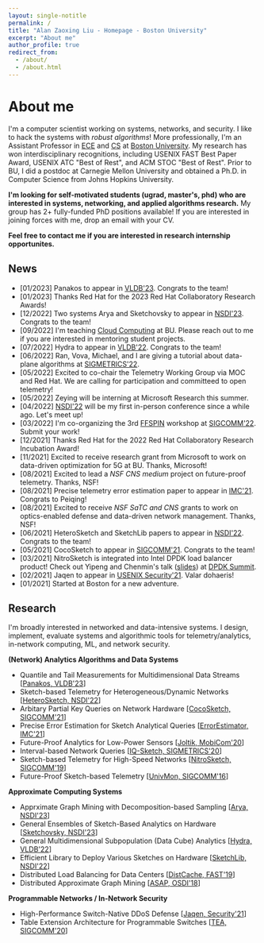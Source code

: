 ```yaml
---
layout: single-notitle
permalink: /
title: "Alan Zaoxing Liu - Homepage - Boston University"
excerpt: "About me"
author_profile: true
redirect_from: 
  - /about/
  - /about.html
---
```

About me
======
I'm a computer scientist working on systems, networks, and security. I like to hack the systems with *robust algorithms*! More professionally, I'm an Assistant Professor in [ECE](https://www.bu.edu/eng/departments/ece/) and [CS](https://www.bu.edu/cs/) at [Boston University](https://www.bu.edu/). My research has won interdisciplinary recognitions, including USENIX FAST Best Paper Award, USENIX ATC "Best of Rest", and ACM STOC "Best of Rest". Prior to BU, I did a postdoc at Carnegie Mellon University and obtained a Ph.D. in Computer Science from Johns Hopkins University.

**I'm looking for self-motivated students (ugrad, master's, phd) who are interested in systems, networking, and applied algorithms research.** My group has 2+ fully-funded PhD positions available! If you are interested in joining forces with me, drop an email with your CV.

**Feel free to contact me if you are interested in research internship opportunites.**


News
------
* [01/2023]  Panakos to appear in [VLDB'23](https://vldb.org/2023/). Congrats to the team!
* [01/2023]  Thanks Red Hat for the 2023 Red Hat Collaboratory Research Awards!   
* [12/2022]  Two systems Arya and Sketchovsky to appear in [NSDI'23](https://www.usenix.org/conference/nsdi23). Congrats to the team! 
* [09/2022]  I'm teaching [Cloud Computing](/teaching/2022-fall-cloud) at BU. Please reach out to me if you are interested in mentoring student projects.
* [07/2022]  Hydra to appear in [VLDB'22](https://vldb.org/2022/). Congrats to the team!
* [06/2022]  Ran, Vova, Michael, and I are giving a tutorial about data-plane algorithms at [SIGMETRICS'22](https://www.sigmetrics.org/sigmetrics2022/tutorials.html).
* [05/2022]  Excited to co-chair the Telemetry Working Group via MOC and Red Hat. We are calling for participation and committeed to open telemetry!  
* [05/2022]  Zeying will be interning at Microsoft Research this summer.  
* [04/2022]  [NSDI'22](https://www.usenix.org/conference/nsdi22) will be my first in-person conference since a while ago. Let's meet up!  
* [03/2022]  I'm co-organizing the 3rd [FFSPIN](https://conferences.sigcomm.org/sigcomm/2022/workshop-ffspin.html) workshop at [SIGCOMM'22](https://conferences.sigcomm.org/sigcomm/2022/). Submit your work!  
* [12/2021]  Thanks Red Hat for the 2022 Red Hat Collaboratory Research Incubation Award!  
* [11/2021]  Excited to receive research grant from Microsoft to work on data-driven optimization for 5G at BU. Thanks, Microsoft!  
* [08/2021]  Excited to lead a *NSF CNS medium* project on future-proof telemetry. Thanks, NSF!  
* [08/2021]  Precise telemetry error estimation paper to appear in [IMC'21](https://conferences.sigcomm.org/imc/2021/). Congrats to Peiqing!  
* [08/2021]  Excited to receive *NSF SaTC and CNS* grants to work on optics-enabled defense and data-driven network management. Thanks, NSF!
* [06/2021]  HeteroSketch and SketchLib papers to appear in [NSDI'22](https://www.usenix.org/conference/nsdi22). Congrats to the team!  
* [05/2021]  CocoSketch to appear in [SIGCOMM'21](https://conferences.sigcomm.org/sigcomm/2021/). Congrats to the team!  
* [03/2021]  NitroSketch is integrated into Intel DPDK load balancer product! Check out Yipeng and Chenmin's talk ([slides](https://static.sched.com/hosted_files/dpdksummitapac2021/35/Handling%20Elephant%20Flow%20on%20a%20DPDK-Based%20Load%20Balancer.pdf)) at [DPDK Summit](https://sched.co/hdLm).  
* [02/2021]  Jaqen to appear in [USENIX Security'21](https://www.usenix.org/conference/usenixsecurity21). Valar dohaeris!
* [01/2021]  Started at Boston for a new adventure.



Research
------
I'm broadly interested in networked and data-intensive systems. I design, implement, evaluate systems and algorithmic tools for telemetry/analytics, in-network computing, ML, and network security.

**(Network) Analytics Algorithms and Data Systems**
- Quantile and Tail Measurements for Multidimensional Data Streams [[Panakos, VLDB'23]()]
- Sketch-based Telemetry for Heterogeneous/Dynamic Networks [[HeteroSketch, NSDI'22](/papers/2022/NSDI2022_HeteroSketch.pdf)]
- Arbitary Partial Key Queries on Network Hardware [[CocoSketch, SIGCOMM'21](/papers/2021/SIGCOMM21-CocoSketch.pdf)]
- Precise Error Estimation for Sketch Analytical Queries [[ErrorEstimator, IMC'21](/papers/2021/IMC21_ErrorEstimation.pdf)]
- Future-Proof Analytics for Low-Power Sensors [[Joltik, MobiCom'20](/papers/2020/MobiCom20_Joltik.pdf)]
- Interval-based Network Queries [[IQ-Sketch, SIGMETRICS'20](/papers/2020/SIGMETRICS20_Interval_Query.pdf)]
- Sketch-based Telemetry for High-Speed Networks [[NitroSketch, SIGCOMM'19](/papers/2019/SIGCOMM19_NitroSketch.pdf)]
- Future-Proof Sketch-based Telemetry [[UnivMon, SIGCOMM'16](/papers/2016/SIGCOMM16_UnivMon.pdf)]

**Approximate Computing Systems**
- Apprximate Graph Mining with Decomposition-based Sampling [[Arya, NSDI'23]()]
- General Ensembles of Sketch-Based Analytics on Hardware [[Sketchovsky, NSDI'23]()]
- General Multidimensional Subpopulation (Data Cube) Analytics [[Hydra, VLDB'22](/papers/2022/VLDB22_Hydra.pdf)]
- Efficient Library to Deploy Various Sketches on Hardware [[SketchLib, NSDI'22](/papers/2022/NSDI2022_SketchLib.pdf)]
- Distributed Load Balancing for Data Centers [[DistCache, FAST'19](/papers/2019/FAST19_DistCache.pdf)]
- Distributed Approximate Graph Mining [[ASAP, OSDI'18](/papers/2018/OSDI18_ASAP.pdf)]

**Programmable Networks / In-Network Security**
- High-Performance Switch-Native DDoS Defense [[Jaqen, Security'21](/papers/2021/USENIX_Security21_Jaqen.pdf)]
- Table Extension Architecture for Programmable Switches [[TEA, SIGCOMM'20](/papers/2020/SIGCOMM20_TEA.pdf)]


